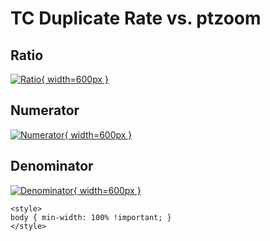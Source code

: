 # TC Duplicate Rate vs. ptzoom

## Ratio

[![Ratio](../mtv/var/TC_duplrate_ptzoom.png){ width=600px }](../mtv/var/TC_duplrate_ptzoom.pdf)

## Numerator

[![Numerator](../mtv/num/TC_duplrate_ptzoom_num.png){ width=600px }](../mtv/num/TC_duplrate_ptzoom_num.pdf)

## Denominator

[![Denominator](../mtv/den/TC_duplrate_ptzoom_den.png){ width=600px }](../mtv/den/TC_duplrate_ptzoom_den.pdf)


``` {=html}
<style>
body { min-width: 100% !important; }
</style>
```

